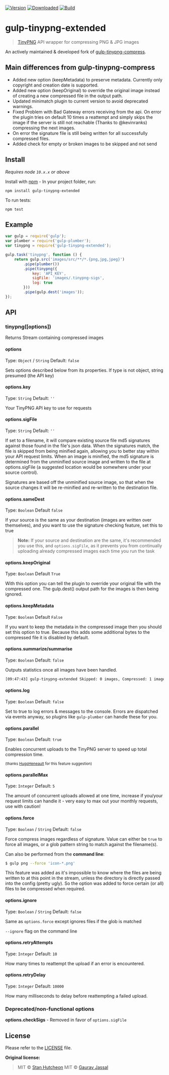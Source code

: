 [![Version](https://img.shields.io/npm/v/gulp-tinypng-extended.svg)][npm]
[![Downloaded](https://img.shields.io/npm/dm/gulp-tinypng-extended.svg)][npm]
[![Build](https://img.shields.io/travis/nymo/gulp-tinypng-extended.svg)][travis]

# gulp-tinypng-extended

> [TinyPNG](https://tinypng.com) API wrapper for compressing PNG & JPG images

An actively maintained & developed fork of [gulp-tinypng-compress](https://github.com/stnvh/gulp-tinypng-compress).

## Main differences from gulp-tinypng-compress
- Added new option (keepMetadata) to preserve metadata. Currently only copyright and creation date is supported.
- Added new option (keepOriginal) to override the original image instead of creating a new compressed file in the output path.
- Updated minimatch plugin to current version to avoid deprecated warnings.
- Fixed Problem with Bad Gateway errors receiving from the api. On error the plugin tries on default 10 times a reattempt and simply skips the image if the server is still not reachable (Thanks to @kevinranks)
compressing the next images.
- On error the signature file is still being written for all successfully compressed files.
- Added check for empty or broken images to be skipped and not send

## Install
*Requires node `10.x.x` or above*

Install with [npm](https://npmjs.org/package/gulp-tinypng-extended) - In your project folder, run:

```
npm install gulp-tinypng-extended
```

To run tests:

```
npm test
```

## Example

```js
var gulp = require('gulp');
var plumber = require('gulp-plumber');
var tinypng = require('gulp-tinypng-extended');

gulp.task('tinypng', function () {
	return gulp.src('images/src/**/*.{png,jpg,jpeg}')
		.pipe(plumber())
		.pipe(tinypng({
			key: 'API_KEY',
			sigFile: 'images/.tinypng-sigs',
			log: true
		}))
		.pipe(gulp.dest('images'));
});
```

## API

### tinypng([options])

Returns Stream containing compressed images

#### options
Type: `Object` / `String`
Default: `false`

Sets options described below from its properties. If type is not object, string presumed (the API key)

#### options.key
Type: `String`
Default: `''`

Your TinyPNG API key to use for requests

#### options.sigFile
Type: `String`
Default: `''`

If set to a filename, it will compare existing source file md5 signatures against those found in the file's json data. When the signatures match, the file is skipped from being minified again, allowing you to better stay within your API request limits. When an image is minified, the md5 signature is determined from the unminified source image and written to the file at options.sigFile (a suggested location would be somewhere under your source control).

Signatures are based off the unminified source image, so that when the source changes it will be re-minified and re-written to the destination file.

#### options.sameDest
Type: `Boolean`
Default `false`

If your source is the same as your destination (images are written over themselves), and you want to use the signature checking feature, set this to true

>**Note:** If your source and destination are the same, it's recommended you use this, and `options.sigFile`, as it prevents you from continually uploading already compressed images each time you run the task

#### options.keepOriginal
Type: `Boolean`
Default `True`

With this option you can tell the plugin to override your original file with the compressed one. The gulp.dest() output
path for the images is then being ignored. 

#### options.keepMetadata
Type: `Boolean`
Default `False`

If you want to keep the metadata in the compressed image then you should set this option to true. Because this adds
some additional bytes to the compressed file it is disabled by default.

#### options.summarize/summarise
Type: `Boolean`
Default: `false`

Outputs statistics once all images have been handled.
```bash
[09:47:43] gulp-tinypng-extended Skipped: 0 images, Compressed: 1 image, Savings: 3.98 KB (ratio: 0.4109)
```

#### options.log
Type: `Boolean`
Default: `false`

Set to true to log errors & messages to the console. Errors are dispatched via events anyway, so plugins like `gulp-plumber` can handle these for you.

#### options.parallel
Type: `Boolean`
Default: `true`

Enables concurrent uploads to the TinyPNG server to speed up total compression time.

<sub>(thanks [HugoHeneault](https://github.com/HugoHeneault) for this feature suggestion)</sub>

#### options.parallelMax
Type: `Integer`
Default: `5`

The amount of concurrent uploads allowed at one time, increase if you/your request limits can handle it - very easy to max out your monthly requests, use with caution!

#### options.force
Type: `Boolean` / `String`
Default: `false`

Force compress images regardless of signature. Value can either be `true` to force all images, or a glob pattern string to match against the filename(s).

Can also be performed from the **command line**:
```bash
$ gulp png --force 'icon-*.png'
```

This feature was added as it's impossible to know where the files are being written to at this point in the stream, unless the directory is directly passed into the config (pretty ugly). So the option was added to force certain (or all) files to be compressed when required.

#### options.ignore
Type: `Boolean` / `String`
Default: `false`

Same as `options.force` except ignores files if the glob is matched

`--ignore` flag on the command line

#### options.retryAttempts
Type: `Integer`
Default: `10`

How many times to reattempt the upload if an error is encountered.

#### options.retryDelay
Type: `Integer`
Default: `10000`

How many milliseconds to delay before reattempting a failed upload.

### Deprecated/non-functional options

**options.checkSigs** - Removed in favor of `options.sigFile`


## License

Please refer to the [LICENSE](https://github.com/nymo/gulp-tinypng-extended/blob/master/LICENSE) file.

**Original license:**

>MIT © [Stan Hutcheon](https://github.com/stnvh)
>MIT © [Gaurav Jassal](http://gaurav.jassal.me)

[npm]: https://www.npmjs.com/package/gulp-tinypng-extended
[travis]: https://travis-ci.org/nymo/gulp-tinypng-extended
